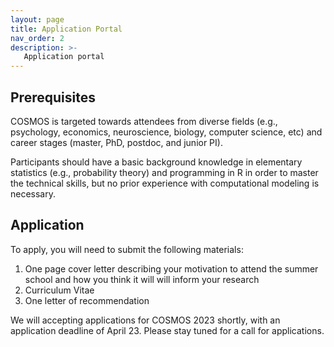 ```yaml
---
layout: page
title: Application Portal
nav_order: 2
description: >-
   Application portal
---
```



## Prerequisites
COSMOS is targeted towards attendees from diverse fields (e.g., psychology, economics, neuroscience, biology, computer science, etc) and career stages (master, PhD, postdoc, and junior PI). 

Participants should have a basic background knowledge in elementary statistics (e.g., probability theory) and programming in R in order to master the technical skills, but no prior experience with computational modeling is necessary.


## Application
To apply, you will need to submit the following materials:
1. One page cover letter describing your motivation to attend the summer school and how you think it will will inform your research
1. Curriculum Vitae
1. One letter of recommendation

We will accepting applications for COSMOS 2023 shortly, with an application deadline of April 23. Please stay tuned for a call for applications.
<!-- You can submit your application by **April 14th**: [application portal](https://my.forms.app/form/621e3cf2acdd00578fe6f939){:target="_blank"}. -->

